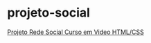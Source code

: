# projeto-social

<a href="https://mateusaffer.github.io/projeto-rede-social/" target="_blank">Projeto Rede Social Curso em Video HTML/CSS</a>

